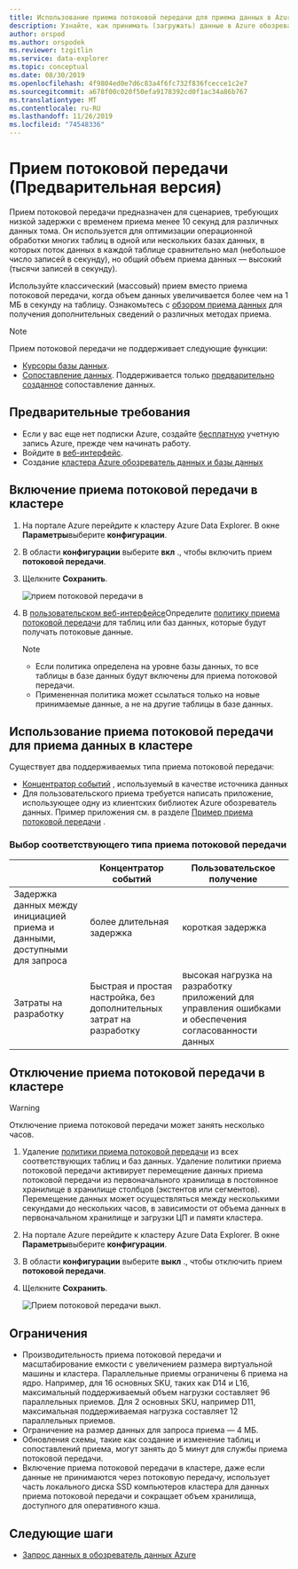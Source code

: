 ```yaml
---
title: Использование приема потоковой передачи для приема данных в Azure обозреватель данных
description: Узнайте, как принимать (загружать) данные в Azure обозреватель данных с помощью приема потоковой передачи.
author: orspod
ms.author: orspodek
ms.reviewer: tzgitlin
ms.service: data-explorer
ms.topic: conceptual
ms.date: 08/30/2019
ms.openlocfilehash: 4f9804ed0e7d6c83a4f6fc732f836fcecce1c2e7
ms.sourcegitcommit: a678f00c020f50efa9178392cd0f1ac34a86b767
ms.translationtype: MT
ms.contentlocale: ru-RU
ms.lasthandoff: 11/26/2019
ms.locfileid: "74548336"
---
```

# <a name="streaming-ingestion-preview"></a>Прием потоковой передачи (Предварительная версия)

Прием потоковой передачи предназначен для сценариев, требующих низкой задержки с временем приема менее 10 секунд для различных данных тома. Он используется для оптимизации операционной обработки многих таблиц в одной или нескольких базах данных, в которых поток данных в каждой таблице сравнительно мал (небольшое число записей в секунду), но общий объем приема данных — высокий (тысячи записей в секунду).

Используйте классический (массовый) прием вместо приема потоковой передачи, когда объем данных увеличивается более чем на 1 МБ в секунду на таблицу. Ознакомьтесь с [обзором приема данных](/azure/data-explorer/ingest-data-overview) для получения дополнительных сведений о различных методах приема.

> [!NOTE]
> Прием потоковой передачи не поддерживает следующие функции:
> * [Курсоры базы данных](/azure/kusto/management/databasecursor).
> * [Сопоставление данных](/azure/kusto/management/mappings). Поддерживается только [предварительно созданное](/azure/kusto/management/tables#create-ingestion-mapping) сопоставление данных. 

## <a name="prerequisites"></a>Предварительные требования

* Если у вас еще нет подписки Azure, создайте [бесплатную](https://azure.microsoft.com/free/) учетную запись Azure, прежде чем начинать работу.
* Войдите в [веб-интерфейс](https://dataexplorer.azure.com/).
* Создание [кластера Azure обозреватель данных и базы данных](create-cluster-database-portal.md)

## <a name="enable-streaming-ingestion-on-your-cluster"></a>Включение приема потоковой передачи в кластере

1. На портале Azure перейдите к кластеру Azure Data Explorer. В окне **Параметры**выберите **конфигурации**. 
1. В области **конфигурации** выберите **вкл** ., чтобы включить прием **потоковой передачи**.
1. Щелкните **Сохранить**.
 
    ![прием потоковой передачи в](media/ingest-data-streaming/streaming-ingestion-on.png)
 
1. В [пользовательском веб-интерфейсе](https://dataexplorer.azure.com/)Определите [политику приема потоковой передачи](/azure/kusto/concepts/streamingingestionpolicy) для таблиц или баз данных, которые будут получать потоковые данные. 

    > [!NOTE]
    > * Если политика определена на уровне базы данных, то все таблицы в базе данных будут включены для приема потоковой передачи.
    > * Примененная политика может ссылаться только на новые принимаемые данные, а не на другие таблицы в базе данных.

## <a name="use-streaming-ingestion-to-ingest-data-to-your-cluster"></a>Использование приема потоковой передачи для приема данных в кластере

Существует два поддерживаемых типа приема потоковой передачи:

* [Концентратор событий](/azure/data-explorer/ingest-data-event-hub) , используемый в качестве источника данных
* Для пользовательского приема требуется написать приложение, использующее одну из клиентских библиотек Azure обозреватель данных. Пример приложения см. в разделе [Пример приема потоковой передачи](https://github.com/Azure/azure-kusto-samples-dotnet/tree/master/client/StreamingIngestionSample) .

### <a name="choose-the-appropriate-streaming-ingestion-type"></a>Выбор соответствующего типа приема потоковой передачи

|   |Концентратор событий  |Пользовательское получение  |
|---------|---------|---------|
|Задержка данных между инициацией приема и данными, доступными для запроса   |    более длительная задержка     |   короткая задержка      |
|Затраты на разработку    |   Быстрая и простая настройка, без дополнительных затрат на разработку    |   высокая нагрузка на разработку приложений для управления ошибками и обеспечения согласованности данных     |

## <a name="disable-streaming-ingestion-on-your-cluster"></a>Отключение приема потоковой передачи в кластере

> [!WARNING]
> Отключение приема потоковой передачи может занять несколько часов.

1. Удаление [политики приема потоковой передачи](/azure/kusto/concepts/streamingingestionpolicy) из всех соответствующих таблиц и баз данных. Удаление политики приема потоковой передачи активирует перемещение данных приема потоковой передачи из первоначального хранилища в постоянное хранилище в хранилище столбцов (экстентов или сегментов). Перемещение данных может осуществляться между несколькими секундами до нескольких часов, в зависимости от объема данных в первоначальном хранилище и загрузки ЦП и памяти кластера.
1. На портале Azure перейдите к кластеру Azure Data Explorer. В окне **Параметры**выберите **конфигурации**. 
1. В области **конфигурации** выберите **выкл** ., чтобы отключить прием **потоковой передачи**.
1. Щелкните **Сохранить**.

    ![Прием потоковой передачи выкл.](media/ingest-data-streaming/streaming-ingestion-off.png)

## <a name="limitations"></a>Ограничения

* Производительность приема потоковой передачи и масштабирование емкости с увеличением размера виртуальной машины и кластера. Параллельные приемы ограничены 6 приема на ядро. Например, для 16 основных SKU, таких как D14 и L16, максимальный поддерживаемый объем нагрузки составляет 96 параллельных приемов. Для 2 основных SKU, например D11, максимальная поддерживаемая нагрузка составляет 12 параллельных приемов.
* Ограничение на размер данных для запроса приема — 4 МБ.
* Обновления схемы, такие как создание и изменение таблиц и сопоставлений приема, могут занять до 5 минут для службы приема потоковой передачи.
* Включение приема потоковой передачи в кластере, даже если данные не принимаются через потоковую передачу, использует часть локального диска SSD компьютеров кластера для данных приема потоковой передачи и сокращает объем хранилища, доступного для оперативного кэша.

## <a name="next-steps"></a>Следующие шаги

* [Запрос данных в обозреватель данных Azure](web-query-data.md)
